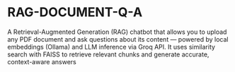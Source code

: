 # RAG-DOCUMENT-Q-A
A Retrieval-Augmented Generation (RAG) chatbot that allows you to upload any PDF document and ask questions about its content — powered by local embeddings (Ollama) and LLM inference via Groq API. It uses similarity search with FAISS to retrieve relevant chunks and generate accurate, context-aware answers
